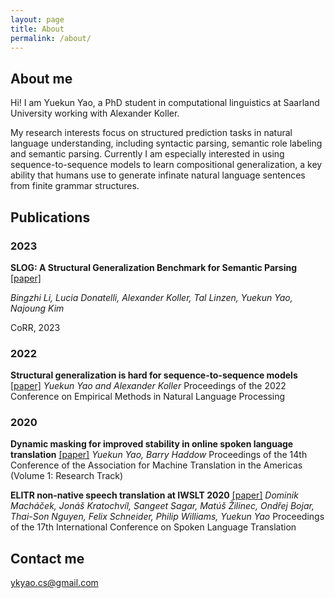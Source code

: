 ```yaml
---
layout: page
title: About
permalink: /about/
---
```


## About me

Hi! I am Yuekun Yao, a PhD student in computational linguistics at Saarland University working with Alexander Koller.

My research interests focus on structured prediction tasks in natural language understanding, including syntactic parsing, semantic role labeling and semantic parsing. Currently I am especially interested in using sequence-to-sequence models to learn compositional generalization, a key ability that humans use to generate infinate natural language sentences from finite grammar structures.



## Publications

### 2023

**SLOG: A Structural Generalization Benchmark for Semantic Parsing**
[[paper]](https://arxiv.org/pdf/2310.15040.pdf)

*Bingzhi Li, Lucia Donatelli, Alexander Koller, Tal Linzen, Yuekun Yao, Najoung Kim*

CoRR, 2023

### 2022

**Structural generalization is hard for sequence-to-sequence models** 
[[paper]](https://aclanthology.org/2022.emnlp-main.337/)
*Yuekun Yao and Alexander Koller*
Proceedings of the 2022 Conference on Empirical Methods in Natural Language Processing

### 2020

**Dynamic masking for improved stability in online spoken language translation**
[[paper]](https://aclanthology.org/2022.emnlp-main.337/)
*Yuekun Yao, Barry Haddow*
Proceedings of the 14th Conference of the Association for Machine Translation in the Americas (Volume 1: Research Track)

**ELITR non-native speech translation at IWSLT 2020**
[[paper]](https://aclanthology.org/2020.iwslt-1.25.pdf)
*Dominik Macháček, Jonáš Kratochvíl, Sangeet Sagar, Matúš Žilinec, Ondřej Bojar, Thai-Son Nguyen, Felix Schneider, Philip Williams, Yuekun Yao*
Proceedings of the 17th International Conference on Spoken Language Translation



## Contact me

[ykyao.cs@gmail.com](mailto:ykyao.cs@gmail.com)

